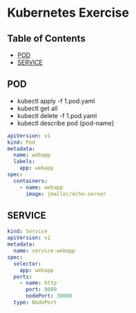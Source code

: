 # Kubernetes Exercise

## Table of Contents

- [POD](#POD)
- [SERVICE](#SERVICE)

## POD

- kubectl apply -f 1.pod.yaml
- kubectl get all
- kubectl delete -f 1.pod.yaml
- kubectl describe pod {pod-name}

```yaml
apiVersion: v1
kind: Pod
metadata:
  name: webapp
  labels:
    app: webapp
spec:
  containers:
    - name: webapp
      image: jmalloc/echo-server
```

## SERVICE

```yaml
kind: Service
apiVersion: v1
metadata:
  name: service-webapp
spec:
  selector:
    app: webapp
  ports:
    - name: http
      port: 8080
      nodePort: 30080
  type: NodePort
```

